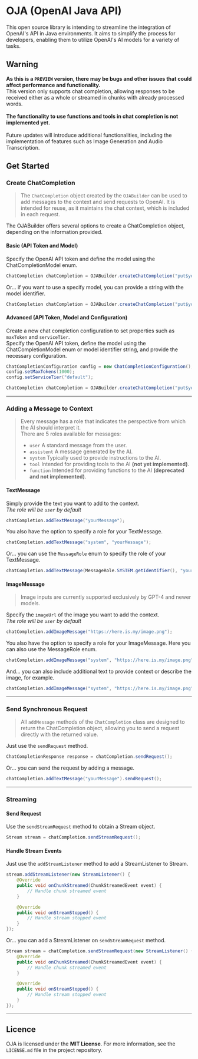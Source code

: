 # OJA (OpenAI Java API)

This open source library is intending to streamline the integration of OpenAI's API in Java environments.
It aims to simplify the process for developers, enabling them to utilize OpenAI's AI models for a variety of tasks.

## Warning
**As this is a `PREVIEW` version, there may be bugs and other issues that could affect performance and functionality.**<br>
This version only supports chat completion, allowing responses to be received either as a whole or streamed in chunks with already processed words.<br>
<br>
**The functionality to use functions and tools in chat completion is not implemented yet.**<br>
<br>
Future updates will introduce additional functionalities, including the implementation of features such as Image Generation and Audio Transcription.

## Get Started

### Create ChatCompletion

> The `ChatCompletion` object created by the `OJABuilder` can be used to add messages to the context and send requests to OpenAI.
It is intended for reuse, as it maintains the chat context, which is included in each request.

The OJABuilder offers several options to create a ChatCompletion object, depending on the information provided.

#### Basic (API Token and Model)

Specify the OpenAI API token and define the model using the ChatCompletionModel enum.
```java
ChatCompletion chatCompletion = OJABuilder.createChatCompletion("put$your#api%token§here", ChatCompletionModel.GPT_3_5_TURBO.getAIModel());
```
Or... if you want to use a specify model, you can provide a string with the model identifier.
```java
ChatCompletion chatCompletion = OJABuilder.createChatCompletion("put$your#api%token§here", "gpt-3.5-turbo-1106");
```

#### Advanced (API Token, Model and Configuration)

Create a new chat completion configuration to set properties such as `maxToken` and `serviceTier`.<br>
Specify the OpenAI API token, define the model using the ChatCompletionModel enum or model identifier string, and provide the necessary configuration.
```java
ChatCompletionConfiguration config = new ChatCompletionConfiguration();
config.setMaxTokens(1000);
config.setServiceTier("default");

ChatCompletion chatCompletion = OJABuilder.createChatCompletion("put$your#api%token§here", ChatCompletionModel.GPT_3_5_TURBO.getAIModel(), config);
```

---

### Adding a Message to Context

> Every message has a role that indicates the perspective from which the AI should interpret it.<br>
> There are 5 roles available for messages:
> - `user` A standard message from the user.
> - `assistent` A message generated by the AI.
> - `system` Typically used to provide instructions to the AI.
> - `tool` Intended for providing tools to the AI **(not yet implemented)**.
> - `function` Intended for providing functions to the AI **(deprecated and not implemented)**.

#### TextMessage

Simply provide the text you want to add to the context.<br>
*The role will be `user` by default*
```java
chatCompletion.addTextMessage("yourMessage");
```
You also have the option to specify a role for your TextMessage.
```java
chatCompletion.addTextMessage("system", "yourMessage");
```
Or... you can use the `MessageRole` enum to specify the role of your TextMessage.
```java
chatCompletion.addTextMessage(MessageRole.SYSTEM.getIdentifier(), "yourMessage");
```

#### ImageMessage
> Image inputs are currently supported exclusively by GPT-4 and newer models.

Specify the `imageUrl` of the image you want to add the context.<br>
*The role will be `user` by default*
```java
chatCompletion.addImageMessage("https://here.is.my/image.png");
```
You also have the option to specify a role for your ImageMessage. Here you can also use the MessageRole enum.
```java
chatCompletion.addImageMessage("system", "https://here.is.my/image.png");
```
And... you can also include additional text to provide context or describe the image, for example.
```java
chatCompletion.addImageMessage("system", "https://here.is.my/image.png", "This is my unicorn. It's pretty right?");
```

---

### Send Synchronous Request

> All `addMessage` methods of the `ChatCompletion` class are designed to return the ChatCompletion object, allowing you to send a request directly with the returned value.

Just use the `sendRequest` method.
```java
ChatCompletionResponse response = chatCompletion.sendRequest();
```
Or... you can send the request by adding a message.
```java
chatCompletion.addTextMessage("yourMessage").sendRequest();
```

---

### Streaming

#### Send Request

Use the `sendStreamRequest` method to obtain a Stream object.
```java
Stream stream = chatCompletion.sendStreamRequest();
```

#### Handle Stream Events

Just use the `addStreamListener` method to add a StreamListener to Stream.
```java
stream.addStreamListener(new StreamListener() {
    @Override
    public void onChunkStreamed(ChunkStreamedEvent event) {
        // Handle chunk streamed event
    }

    @Override
    public void onStreamStopped() {
        // Handle stream stopped event
    }
});
```
Or... you can add a StreamListener on `sendStreamRequest` method.
```java
Stream stream = chatCompletion.sendStreamRequest(new StreamListener() {
    @Override
    public void onChunkStreamed(ChunkStreamedEvent event) {
        // Handle chunk streamed event
    }

    @Override
    public void onStreamStopped() {
        // Handle stream stopped event
    }
});
```

---

## Licence

OJA is licensed under the **MIT License**. For more information, see the `LICENSE.md` file in the project repository.